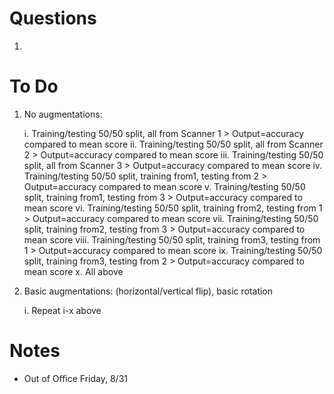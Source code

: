 # Questions
1. 



# To Do
1. No augmentations:

   i.    Training/testing 50/50 split, all from Scanner 1 > Output=accuracy compared to mean score
   ii.   Training/testing 50/50 split, all from Scanner 2 > Output=accuracy compared to mean score
   iii.  Training/testing 50/50 split, all from Scanner 3 > Output=accuracy compared to mean score
   iv.   Training/testing 50/50 split, training from1, testing from 2 > Output=accuracy compared to mean score
   v.    Training/testing 50/50 split, training from1, testing from 3 > Output=accuracy compared to mean score
   vi.   Training/testing 50/50 split, training from2, testing from 1 > Output=accuracy compared to mean score
   vii.  Training/testing 50/50 split, training from2, testing from 3 > Output=accuracy compared to mean score
   viii. Training/testing 50/50 split, training from3, testing from 1 > Output=accuracy compared to mean score
   ix.   Training/testing 50/50 split, training from3, testing from 2 > Output=accuracy compared to mean score
   x.    All above 

2. Basic augmentations: (horizontal/vertical flip), basic rotation

   i. Repeat i-x above






# Notes
 - Out of Office Friday, 8/31
